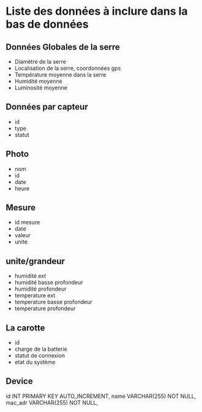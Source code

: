 # Liste des données à inclure dans la bas de données

## Données Globales de la serre

- Diamètre de la serre
- Localisation de la serre, coordonnées gps
- Température moyenne dans la serre
- Humidité moyenne
- Luminosité moyenne

## Données par capteur

- id
- type
- statut

## Photo

- nom
- id
- date
- heure

## Mesure

- id mesure
- date
- valeur
- unite

## unite/grandeur

- humidité ext
- humidité basse profondeur
- humidité profondeur
- temperature ext
- temperature basse profondeur
- temperature profondeur

## La carotte

- id
- charge de la batterie
- statut de connexion
- etat du système

## Device

id INT PRIMARY KEY AUTO_INCREMENT,
name VARCHAR(255) NOT NULL,
mac_adr VARCHAR(255) NOT NULL,
